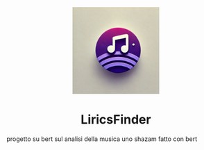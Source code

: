 <div align="center"> 
  <img src="LiricsFinder_logo.webp" alt="Logo LiricsFinder" width="200" height="200"/>
</div>

<h1 align="center">LiricsFinder</h1>

progetto su bert sul analisi della musica uno shazam fatto con bert
